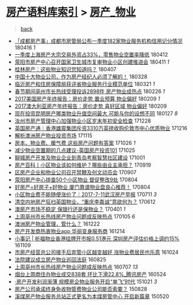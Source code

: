 [房产语料库索引](../../README.md)  > [房产_物业](房产_物业.md)
====
> [back](../README.md)

- [「成都房产事」成都市房管局公布一季度182家物业服务机构信用记分情况](http://jkwz.applinzi.com/ittc/7092505863569015815.html#%E3%80%8C%E6%88%90%E9%83%BD%E6%88%BF%E4%BA%A7%E4%BA%8B%E3%80%8D%E6%88%90%E9%83%BD%E5%B8%82%E6%88%BF%E7%AE%A1%E5%B1%80%E5%85%AC%E5%B8%83%E4%B8%80%E5%AD%A3%E5%BA%A6182%E5%AE%B6%E7%89%A9%E4%B8%9A%E6%9C%8D%E5%8A%A1%E6%9C%BA%E6%9E%84%E4%BF%A1%E7%94%A8%E8%AE%B0%E5%88%86%E6%83%85%E5%86%B5) 180416 *1* 
- [一季度上海房产大宗交易外资占33%，零售物业空置率降低](http://jkwz.applinzi.com/ittc/7091100356279010311.html#%E4%B8%80%E5%AD%A3%E5%BA%A6%E4%B8%8A%E6%B5%B7%E6%88%BF%E4%BA%A7%E5%A4%A7%E5%AE%97%E4%BA%A4%E6%98%93%E5%A4%96%E8%B5%84%E5%8D%A033%25%EF%BC%8C%E9%9B%B6%E5%94%AE%E7%89%A9%E4%B8%9A%E7%A9%BA%E7%BD%AE%E7%8E%87%E9%99%8D%E4%BD%8E) 180412  
- [荥阳市房产中心召开国家卫生城市复审物业小区创建推进会](http://jkwz.applinzi.com/ittc/7090770852805346311.html#%E8%8D%A5%E9%98%B3%E5%B8%82%E6%88%BF%E4%BA%A7%E4%B8%AD%E5%BF%83%E5%8F%AC%E5%BC%80%E5%9B%BD%E5%AE%B6%E5%8D%AB%E7%94%9F%E5%9F%8E%E5%B8%82%E5%A4%8D%E5%AE%A1%E7%89%A9%E4%B8%9A%E5%B0%8F%E5%8C%BA%E5%88%9B%E5%BB%BA%E6%8E%A8%E8%BF%9B%E4%BC%9A) 180411 *1* 
- [桂林房产：这些物业知识您知道吗？](http://jkwz.applinzi.com/ittc/7089288021864350726.html#%E6%A1%82%E6%9E%97%E6%88%BF%E4%BA%A7%EF%BC%9A%E8%BF%99%E4%BA%9B%E7%89%A9%E4%B8%9A%E7%9F%A5%E8%AF%86%E6%82%A8%E7%9F%A5%E9%81%93%E5%90%97%EF%BC%9F) 180407  
- [中国十大物业公司，作为房产经纪人必须了解的！](http://jkwz.applinzi.com/ittc/7085528455435518992.html#%E4%B8%AD%E5%9B%BD%E5%8D%81%E5%A4%A7%E7%89%A9%E4%B8%9A%E5%85%AC%E5%8F%B8%EF%BC%8C%E4%BD%9C%E4%B8%BA%E6%88%BF%E4%BA%A7%E7%BB%8F%E7%BA%AA%E4%BA%BA%E5%BF%85%E9%A1%BB%E4%BA%86%E8%A7%A3%E7%9A%84%EF%BC%81) 180328  
- [临沂房产和住房保障局获评省物业服务行业模范单位](http://jkwz.applinzi.com/ittc/7082836719563179024.html#%E4%B8%B4%E6%B2%82%E6%88%BF%E4%BA%A7%E5%92%8C%E4%BD%8F%E6%88%BF%E4%BF%9D%E9%9A%9C%E5%B1%80%E8%8E%B7%E8%AF%84%E7%9C%81%E7%89%A9%E4%B8%9A%E6%9C%8D%E5%8A%A1%E8%A1%8C%E4%B8%9A%E6%A8%A1%E8%8C%83%E5%8D%95%E4%BD%8D) 180321 *1* 
- [春节期间亳州市长热线受理投诉2898件 房产物业成热点](http://jkwz.applinzi.com/ittc/7074365982821057553.html#%E6%98%A5%E8%8A%82%E6%9C%9F%E9%97%B4%E4%BA%B3%E5%B7%9E%E5%B8%82%E9%95%BF%E7%83%AD%E7%BA%BF%E5%8F%97%E7%90%86%E6%8A%95%E8%AF%892898%E4%BB%B6+%E6%88%BF%E4%BA%A7%E7%89%A9%E4%B8%9A%E6%88%90%E7%83%AD%E7%82%B9) 180226 *1* 
- [2017美国房产年终报告：房价走势 置业预算 物业偏好](http://jkwz.applinzi.com/ittc/7068139169778238474.html#2017%E7%BE%8E%E5%9B%BD%E6%88%BF%E4%BA%A7%E5%B9%B4%E7%BB%88%E6%8A%A5%E5%91%8A%EF%BC%9A%E6%88%BF%E4%BB%B7%E8%B5%B0%E5%8A%BF+%E7%BD%AE%E4%B8%9A%E9%A2%84%E7%AE%97+%E7%89%A9%E4%B8%9A%E5%81%8F%E5%A5%BD) 180209 *1* 
- [2017澳大利亚房产年终报告：房价走势 喜好区域 物业偏好](http://jkwz.applinzi.com/ittc/7068139148592808970.html#2017%E6%BE%B3%E5%A4%A7%E5%88%A9%E4%BA%9A%E6%88%BF%E4%BA%A7%E5%B9%B4%E7%BB%88%E6%8A%A5%E5%91%8A%EF%BC%9A%E6%88%BF%E4%BB%B7%E8%B5%B0%E5%8A%BF+%E5%96%9C%E5%A5%BD%E5%8C%BA%E5%9F%9F+%E7%89%A9%E4%B8%9A%E5%81%8F%E5%A5%BD) 180209  
- [现在投资昆明房产哪类物业升值空间最大 可能与你的设想不同](http://jkwz.applinzi.com/ittc/7063311652085040145.html#%E7%8E%B0%E5%9C%A8%E6%8A%95%E8%B5%84%E6%98%86%E6%98%8E%E6%88%BF%E4%BA%A7%E5%93%AA%E7%B1%BB%E7%89%A9%E4%B8%9A%E5%8D%87%E5%80%BC%E7%A9%BA%E9%97%B4%E6%9C%80%E5%A4%A7+%E5%8F%AF%E8%83%BD%E4%B8%8E%E4%BD%A0%E7%9A%84%E8%AE%BE%E6%83%B3%E4%B8%8D%E5%90%8C) 180127 *8* 
- [汝州市房产管理中心加强物业小区岁末年初安全检查](http://jkwz.applinzi.com/ittc/7052126464126747665.html#%E6%B1%9D%E5%B7%9E%E5%B8%82%E6%88%BF%E4%BA%A7%E7%AE%A1%E7%90%86%E4%B8%AD%E5%BF%83%E5%8A%A0%E5%BC%BA%E7%89%A9%E4%B8%9A%E5%B0%8F%E5%8C%BA%E5%B2%81%E6%9C%AB%E5%B9%B4%E5%88%9D%E5%AE%89%E5%85%A8%E6%A3%80%E6%9F%A5) 171228  
- [英国房产通｜香港雄震集团斥资3310万英镑收购伦敦市中心优质物业](http://jkwz.applinzi.com/ittc/7047774520469881872.html#%E8%8B%B1%E5%9B%BD%E6%88%BF%E4%BA%A7%E9%80%9A%EF%BD%9C%E9%A6%99%E6%B8%AF%E9%9B%84%E9%9C%87%E9%9B%86%E5%9B%A2%E6%96%A5%E8%B5%843310%E4%B8%87%E8%8B%B1%E9%95%91%E6%94%B6%E8%B4%AD%E4%BC%A6%E6%95%A6%E5%B8%82%E4%B8%AD%E5%BF%83%E4%BC%98%E8%B4%A8%E7%89%A9%E4%B8%9A) 171216  
- [解析澳洲房产物业投资市场](http://jkwz.applinzi.com/ittc/7036185705288565777.html#%E8%A7%A3%E6%9E%90%E6%BE%B3%E6%B4%B2%E6%88%BF%E4%BA%A7%E7%89%A9%E4%B8%9A%E6%8A%95%E8%B5%84%E5%B8%82%E5%9C%BA) 171115  
- [房本、物业费、暖气费 这些房产问题有答案](http://jkwz.applinzi.com/ittc/7028638216985510928.html#%E6%88%BF%E6%9C%AC%E3%80%81%E7%89%A9%E4%B8%9A%E8%B4%B9%E3%80%81%E6%9A%96%E6%B0%94%E8%B4%B9+%E8%BF%99%E4%BA%9B%E6%88%BF%E4%BA%A7%E9%97%AE%E9%A2%98%E6%9C%89%E7%AD%94%E6%A1%88) 171026 *1* 
- [减少物业空置期的几点建议-英国房产投资101](http://jkwz.applinzi.com/ittc/7028309749370717200.html#%E5%87%8F%E5%B0%91%E7%89%A9%E4%B8%9A%E7%A9%BA%E7%BD%AE%E6%9C%9F%E7%9A%84%E5%87%A0%E7%82%B9%E5%BB%BA%E8%AE%AE-%E8%8B%B1%E5%9B%BD%E6%88%BF%E4%BA%A7%E6%8A%95%E8%B5%84101) 171025  
- [聊城房产开发及物业企业到青岛考察智慧社区建设](http://jkwz.applinzi.com/ittc/7019254449225335824.html#%E8%81%8A%E5%9F%8E%E6%88%BF%E4%BA%A7%E5%BC%80%E5%8F%91%E5%8F%8A%E7%89%A9%E4%B8%9A%E4%BC%81%E4%B8%9A%E5%88%B0%E9%9D%92%E5%B2%9B%E8%80%83%E5%AF%9F%E6%99%BA%E6%85%A7%E7%A4%BE%E5%8C%BA%E5%BB%BA%E8%AE%BE) 171001  
- [房产百科丨小区物业该如何维护？哪些由业主承担？](http://jkwz.applinzi.com/ittc/7015072653902349328.html#%E6%88%BF%E4%BA%A7%E7%99%BE%E7%A7%91%E4%B8%A8%E5%B0%8F%E5%8C%BA%E7%89%A9%E4%B8%9A%E8%AF%A5%E5%A6%82%E4%BD%95%E7%BB%B4%E6%8A%A4%EF%BC%9F%E5%93%AA%E4%BA%9B%E7%94%B1%E4%B8%9A%E4%B8%BB%E6%89%BF%E6%8B%85%EF%BC%9F) 170919  
- [区房产企业和物业公司召开禁鞭及创文动员会](http://jkwz.applinzi.com/ittc/7010621860767859472.html#%E5%8C%BA%E6%88%BF%E4%BA%A7%E4%BC%81%E4%B8%9A%E5%92%8C%E7%89%A9%E4%B8%9A%E5%85%AC%E5%8F%B8%E5%8F%AC%E5%BC%80%E7%A6%81%E9%9E%AD%E5%8F%8A%E5%88%9B%E6%96%87%E5%8A%A8%E5%91%98%E4%BC%9A) 170907  
- [荥阳房产中心排查50个小区物业 督促整改9处](http://jkwz.applinzi.com/ittc/6998008847695102993.html#%E8%8D%A5%E9%98%B3%E6%88%BF%E4%BA%A7%E4%B8%AD%E5%BF%83%E6%8E%92%E6%9F%A550%E4%B8%AA%E5%B0%8F%E5%8C%BA%E7%89%A9%E4%B8%9A+%E7%9D%A3%E4%BF%83%E6%95%B4%E6%94%B99%E5%A4%84) 170804  
- [好房产=好房子+好物业 厦门靠谱物业盘良心推荐！](http://jkwz.applinzi.com/ittc/6997978082429109264.html#%E5%A5%BD%E6%88%BF%E4%BA%A7%3D%E5%A5%BD%E6%88%BF%E5%AD%90%2B%E5%A5%BD%E7%89%A9%E4%B8%9A+%E5%8E%A6%E9%97%A8%E9%9D%A0%E8%B0%B1%E7%89%A9%E4%B8%9A%E7%9B%98%E8%89%AF%E5%BF%83%E6%8E%A8%E8%8D%90%EF%BC%81) 170804  
- [小区物业费不能随便涨价了｜2017-7-11武汉房产早报](http://jkwz.applinzi.com/ittc/6988956709195088901.html#%E5%B0%8F%E5%8C%BA%E7%89%A9%E4%B8%9A%E8%B4%B9%E4%B8%8D%E8%83%BD%E9%9A%8F%E4%BE%BF%E6%B6%A8%E4%BB%B7%E4%BA%86%EF%BD%9C2017-7-11%E6%AD%A6%E6%B1%89%E6%88%BF%E4%BA%A7%E6%97%A9%E6%8A%A5) 170711 *3* 
- [清空内地房产狂扫英国物业，“重庆李嘉诚”意欲何为？](http://jkwz.applinzi.com/ittc/6978223056429253637.html#%E6%B8%85%E7%A9%BA%E5%86%85%E5%9C%B0%E6%88%BF%E4%BA%A7%E7%8B%82%E6%89%AB%E8%8B%B1%E5%9B%BD%E7%89%A9%E4%B8%9A%EF%BC%8C%E2%80%9C%E9%87%8D%E5%BA%86%E6%9D%8E%E5%98%89%E8%AF%9A%E2%80%9D%E6%84%8F%E6%AC%B2%E4%BD%95%E4%B8%BA%EF%BC%9F) 170612  
- [澳房产市场不稳定 保银行还是保物业？](http://jkwz.applinzi.com/ittc/6951529250141242373.html#%E6%BE%B3%E6%88%BF%E4%BA%A7%E5%B8%82%E5%9C%BA%E4%B8%8D%E7%A8%B3%E5%AE%9A+%E4%BF%9D%E9%93%B6%E8%A1%8C%E8%BF%98%E6%98%AF%E4%BF%9D%E7%89%A9%E4%B8%9A%EF%BC%9F) 170401 *1* 
- [上周亳州市长热线房产物业问题成反映热点](http://jkwz.applinzi.com/ittc/6919573010947523589.html#%E4%B8%8A%E5%91%A8%E4%BA%B3%E5%B7%9E%E5%B8%82%E9%95%BF%E7%83%AD%E7%BA%BF%E6%88%BF%E4%BA%A7%E7%89%A9%E4%B8%9A%E9%97%AE%E9%A2%98%E6%88%90%E5%8F%8D%E6%98%A0%E7%83%AD%E7%82%B9) 170105 *6* 
- [澳洲房产物业管理，管什么？](http://jkwz.applinzi.com/ittc/6914513424217539588.html#%E6%BE%B3%E6%B4%B2%E6%88%BF%E4%BA%A7%E7%89%A9%E4%B8%9A%E7%AE%A1%E7%90%86%EF%BC%8C%E7%AE%A1%E4%BB%80%E4%B9%88%EF%BC%9F) 161222  
- [房产开发商热衷物业app 华丽变身服务商](http://jkwz.applinzi.com/ittc/6911481750340764677.html#%E6%88%BF%E4%BA%A7%E5%BC%80%E5%8F%91%E5%95%86%E7%83%AD%E8%A1%B7%E7%89%A9%E4%B8%9Aapp+%E5%8D%8E%E4%B8%BD%E5%8F%98%E8%BA%AB%E6%9C%8D%E5%8A%A1%E5%95%86) 161214  
- [小事记 | 祈福物业香港挂牌开市报0.51港元 深圳房产评估价格上调约15%](http://jkwz.applinzi.com/ittc/6898285947526841349.html#%E5%B0%8F%E4%BA%8B%E8%AE%B0+%7C+%E7%A5%88%E7%A6%8F%E7%89%A9%E4%B8%9A%E9%A6%99%E6%B8%AF%E6%8C%82%E7%89%8C%E5%BC%80%E5%B8%82%E6%8A%A50.51%E6%B8%AF%E5%85%83+%E6%B7%B1%E5%9C%B3%E6%88%BF%E4%BA%A7%E8%AF%84%E4%BC%B0%E4%BB%B7%E6%A0%BC%E4%B8%8A%E8%B0%83%E7%BA%A615%25) 161109  
- [市房产经营总公司接手后弃管小区越变越好 涨物业费居民也乐意](http://jkwz.applinzi.com/ittc/6892551663943943172.html#%E5%B8%82%E6%88%BF%E4%BA%A7%E7%BB%8F%E8%90%A5%E6%80%BB%E5%85%AC%E5%8F%B8%E6%8E%A5%E6%89%8B%E5%90%8E%E5%BC%83%E7%AE%A1%E5%B0%8F%E5%8C%BA%E8%B6%8A%E5%8F%98%E8%B6%8A%E5%A5%BD+%E6%B6%A8%E7%89%A9%E4%B8%9A%E8%B4%B9%E5%B1%85%E6%B0%91%E4%B9%9F%E4%B9%90%E6%84%8F) 161024  
- [法院建议成立房产物业巡回法庭](http://jkwz.applinzi.com/ittc/6870240971190699013.html#%E6%B3%95%E9%99%A2%E5%BB%BA%E8%AE%AE%E6%88%90%E7%AB%8B%E6%88%BF%E4%BA%A7%E7%89%A9%E4%B8%9A%E5%B7%A1%E5%9B%9E%E6%B3%95%E5%BA%AD) 160825  
- [上周亳州市长热线房产物业问题成反映热点](http://jkwz.applinzi.com/ittc/6852035689973285893.html#%E4%B8%8A%E5%91%A8%E4%BA%B3%E5%B7%9E%E5%B8%82%E9%95%BF%E7%83%AD%E7%BA%BF%E6%88%BF%E4%BA%A7%E7%89%A9%E4%B8%9A%E9%97%AE%E9%A2%98%E6%88%90%E5%8F%8D%E6%98%A0%E7%83%AD%E7%82%B9) 160707 *13* 
- [烟台上周商住办物业成交838套 环比下滑22.8%_腾讯房产](http://jkwz.applinzi.com/ittc/6835851599100249093.html#%E7%83%9F%E5%8F%B0%E4%B8%8A%E5%91%A8%E5%95%86%E4%BD%8F%E5%8A%9E%E7%89%A9%E4%B8%9A%E6%88%90%E4%BA%A4838%E5%A5%97+%E7%8E%AF%E6%AF%94%E4%B8%8B%E6%BB%9122.8%25_%E8%85%BE%E8%AE%AF%E6%88%BF%E4%BA%A7) 160524  
- [·房产开发利润渐薄 规模房企物业服务开启“单飞”时代](http://jkwz.applinzi.com/ittc/6755555834152387588.html#%C2%B7%E6%88%BF%E4%BA%A7%E5%BC%80%E5%8F%91%E5%88%A9%E6%B6%A6%E6%B8%90%E8%96%84+%E8%A7%84%E6%A8%A1%E6%88%BF%E4%BC%81%E7%89%A9%E4%B8%9A%E6%9C%8D%E5%8A%A1%E5%BC%80%E5%90%AF%E2%80%9C%E5%8D%95%E9%A3%9E%E2%80%9D%E6%97%B6%E4%BB%A3) 151021 *3* 
- [房产公司承诺终身免收物管费物业公司能否索要？](http://jkwz.applinzi.com/ittc/6735611449138545669.html#%E6%88%BF%E4%BA%A7%E5%85%AC%E5%8F%B8%E6%89%BF%E8%AF%BA%E7%BB%88%E8%BA%AB%E5%85%8D%E6%94%B6%E7%89%A9%E7%AE%A1%E8%B4%B9%E7%89%A9%E4%B8%9A%E5%85%AC%E5%8F%B8%E8%83%BD%E5%90%A6%E7%B4%A2%E8%A6%81%EF%BC%9F) 150828  
- [溪煤房产物业服务总站正式更名为本煤房管中心 开启新篇章](http://jkwz.applinzi.com/ittc/547650611417543769.html#%E6%BA%AA%E7%85%A4%E6%88%BF%E4%BA%A7%E7%89%A9%E4%B8%9A%E6%9C%8D%E5%8A%A1%E6%80%BB%E7%AB%99%E6%AD%A3%E5%BC%8F%E6%9B%B4%E5%90%8D%E4%B8%BA%E6%9C%AC%E7%85%A4%E6%88%BF%E7%AE%A1%E4%B8%AD%E5%BF%83+%E5%BC%80%E5%90%AF%E6%96%B0%E7%AF%87%E7%AB%A0) 150520  
